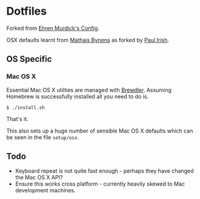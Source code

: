 # Dotfiles

Forked from [Ehren Murdick's Config](https://github.com/ehrenmurdick/config). 

OSX defaults learnt from [Mathais Bynens](https://github.com/mathiasbynens/dotfiles) as forked by [Paul Irish](https://github.com/paulirish/dotfiles).

## OS Specific

### Mac OS X

Essential Mac OS X utilties are managed with [Brewdler](https://github.com/Homebrew/homebrew-brewdler). Assuming Homebrew is successfully installed all you need to do is.

```
$ ./install.sh
```

That's it. 

This also sets up a huge number of sensible Mac OS X defaults which can be seen in the file `setup/osx`.

## Todo

- Keyboard repeat is not quite fast enough - perhaps they have changed the Mac OS X API?
- Ensure this works cross platform - currently heavily skewed to Mac development machines.

